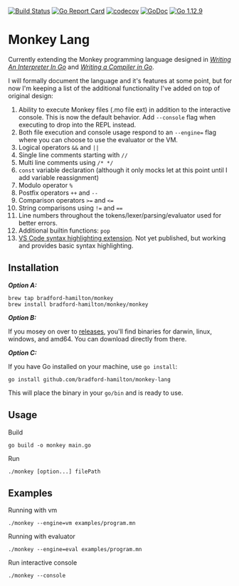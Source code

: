 [![Build Status](https://travis-ci.org/bradford-hamilton/monkey-lang.svg?branch=master)](https://travis-ci.org/bradford-hamilton/monkey-lang)
[![Go Report Card](https://goreportcard.com/badge/github.com/bradford-hamilton/monkey-lang)](https://goreportcard.com/report/github.com/bradford-hamilton/monkey-lang)
[![codecov](https://codecov.io/gh/bradford-hamilton/monkey-lang/branch/master/graph/badge.svg)](https://codecov.io/gh/bradford-hamilton/monkey-lang)
[![GoDoc](https://godoc.org/github.com/bradford-hamilton/monkey-lang?status.svg)](https://godoc.org/github.com/bradford-hamilton/monkey-lang)
[![Go 1.12.9](https://img.shields.io/badge/go-1.12.9-9cf.svg)](https://golang.org/dl/)

# Monkey Lang

Currently extending the Monkey programming language designed in [_Writing An Interpreter In Go_](https://interpreterbook.com/) and [_Writing a Compiler in Go_](https://compilerbook.com).

I will formally document the language and it's features at some point, but for now I'm keeping a list of the additional functionality I've added on top of original design:

1. Ability to execute Monkey files (.mo file ext) in addition to the interactive console. This is now the default behavior. Add `--console` flag when executing to drop into the REPL instead.
2. Both file execution and console usage respond to an `--engine=` flag where you can choose to use the evaluator or the VM.
3. Logical operators `&&` and `||`
4. Single line comments starting with `//`
5. Multi line comments using `/* */`
6. `const` variable declaration (although it only mocks let at this point until I add variable reassignment)
7. Modulo operator `%`
8. Postfix operators `++` and `--`
9. Comparison operators `>=` and `<=`
10. String comparisons using `!=` and `==`
11. Line numbers throughout the tokens/lexer/parsing/evaluator used for better errors.
12. Additional builtin functions: `pop`
13. [VS Code syntax highlighting extension](https://github.com/bradford-hamilton/vscode-monkeylang-syntax). Not yet published, but working and provides basic syntax highlighting.

## Installation
_**Option A:**_

```
brew tap bradford-hamilton/monkey
brew install bradford-hamilton/monkey/monkey
```

_**Option B:**_

If you mosey on over to [releases](https://github.com/bradford-hamilton/monkey-lang/releases/tag/v0.2.0), you'll find binaries for darwin, linux, windows, and amd64. You can download directly from there.

_**Option C:**_

If you have Go installed on your machine, use `go install`:

```
go install github.com/bradford-hamilton/monkey-lang
```

This will place the binary in your `go/bin` and is ready to use.


## Usage
Build
```
go build -o monkey main.go
```

Run
```
./monkey [option...] filePath
```

## Examples

Running with vm
```
./monkey --engine=vm examples/program.mn
```

Running with evaluator
```
./monkey --engine=eval examples/program.mn
```

Run interactive console
```
./monkey --console
```